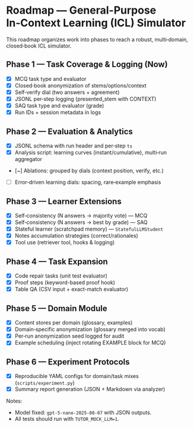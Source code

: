 # Roadmap — General-Purpose In‑Context Learning (ICL) Simulator

This roadmap organizes work into phases to reach a robust, multi‑domain, closed‑book ICL simulator.

## Phase 1 — Task Coverage & Logging (Now)
- [x] MCQ task type and evaluator
- [x] Closed‑book anonymization of stems/options/context
- [x] Self‑verify dial (two answers + agreement)
- [x] JSONL per‑step logging (presented_stem with CONTEXT)
- [x] SAQ task type and evaluator (grade)
- [x] Run IDs + session metadata in logs

## Phase 2 — Evaluation & Analytics
- [x] JSONL schema with run header and per‑step `ts`
- [x] Analysis script: learning curves (instant/cumulative), multi‑run aggregator
- [~] Ablations: grouped by dials (context position, verify, etc.)
- [ ] Error‑driven learning dials: spacing, rare‑example emphasis

## Phase 3 — Learner Extensions
- [x] Self‑consistency (N answers → majority vote) — MCQ
- [x] Self‑consistency (N answers → best by grade) — SAQ
- [x] Stateful learner (scratchpad memory) — `StatefulLLMStudent`
- [x] Notes accumulation strategies (correct/rationales)
- [x] Tool use (retriever tool, hooks & logging)

## Phase 4 — Task Expansion
- [x] Code repair tasks (unit test evaluator)
- [x] Proof steps (keyword-based proof hook)
- [x] Table QA (CSV input + exact-match evaluator)

## Phase 5 — Domain Module
- [x] Content stores per domain (glossary, examples)
- [x] Domain‑specific anonymization (glossary merged into vocab)
- [x] Per‑run anonymization seed logged for audit
- [x] Example scheduling (inject rotating EXAMPLE block for MCQ)

## Phase 6 — Experiment Protocols
- [x] Reproducible YAML configs for domain/task mixes (`scripts/experiment.py`)
- [x] Summary report generation (JSON + Markdown via analyzer)

Notes:
- Model fixed: `gpt-5-nano-2025-08-07` with JSON outputs.
- All tests should run with `TUTOR_MOCK_LLM=1`.
